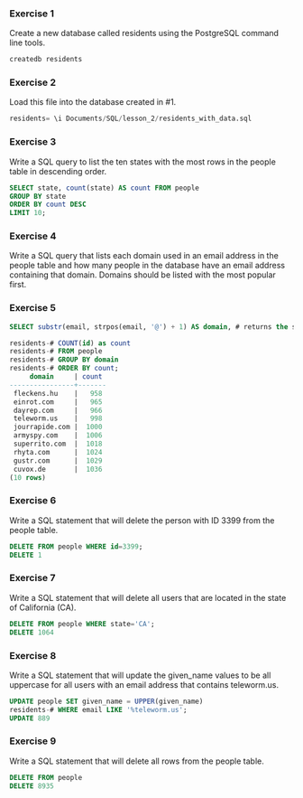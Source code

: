 ### Exercise 1
Create a new database called residents using the PostgreSQL command line tools.

```SQL
createdb residents
```

### Exercise 2
Load this file into the database created in #1.

```SQL
residents= \i Documents/SQL/lesson_2/residents_with_data.sql
```

### Exercise 3
Write a SQL query to list the ten states with the most rows in the people table in descending order.

```SQL
SELECT state, count(state) AS count FROM people
GROUP BY state
ORDER BY count DESC
LIMIT 10;
```

### Exercise 4
Write a SQL query that lists each domain used in an email address in the people table and how many people in the database have an email address containing that domain. Domains should be listed with the most popular first.

### Exercise 5

```SQL
SELECT substr(email, strpos(email, '@') + 1) AS domain, # returns the string from  the index position of '@' to the end of the string. The index position of '@' is found using the 'strpos' method which returns an interger with the position of given string arguement. 

residents-# COUNT(id) as count
residents-# FROM people
residents-# GROUP BY domain
residents-# ORDER BY count;
     domain     | count 
----------------+-------
 fleckens.hu    |   958
 einrot.com     |   965
 dayrep.com     |   966
 teleworm.us    |   998
 jourrapide.com |  1000
 armyspy.com    |  1006
 superrito.com  |  1018
 rhyta.com      |  1024
 gustr.com      |  1029
 cuvox.de       |  1036
(10 rows)
```

### Exercise 6
Write a SQL statement that will delete the person with ID 3399 from the people table.

```SQL
DELETE FROM people WHERE id=3399;
DELETE 1
```
### Exercise 7
Write a SQL statement that will delete all users that are located in the state of California (CA).

```SQL
DELETE FROM people WHERE state='CA';
DELETE 1064
```

### Exercise 8
Write a SQL statement that will update the given_name values to be all uppercase for all users with an email address that contains teleworm.us.

```SQL
UPDATE people SET given_name = UPPER(given_name)
residents-# WHERE email LIKE '%teleworm.us';
UPDATE 889
```

### Exercise 9
Write a SQL statement that will delete all rows from the people table.

```SQL
DELETE FROM people
DELETE 8935
```
